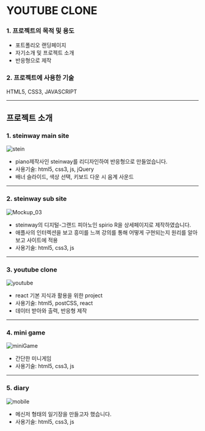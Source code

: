 # YOUTUBE CLONE


### 1. 프로젝트의 목적 및 용도

- 포트폴리오 랜딩페이지
- 자기소개 및 프로젝트 소개
- 반응형으로 제작



### 2. 프로젝트에 사용한 기술

HTML5, CSS3, JAVASCRIPT




---


## 프로젝트 소개

### 1. steinway main site 

![stein](https://user-images.githubusercontent.com/84313420/124916607-cfd62480-e02d-11eb-9f6e-2288719cbbca.png)
-  piano제작사인 steinway를 리디자인하여 반응형으로 만들었습니다.
-  사용기술: html5, css3, js, jQuery
-  배너 슬라이드, 색상 선택, 키보드 다운 시 음계 사운드

---
### 2. steinway sub site

![Mockup_03](https://user-images.githubusercontent.com/84313420/124916628-d6649c00-e02d-11eb-999c-e0b4b0b8a4be.png)
- steinway의 디지털-그랜드 피아노인 spirio R을 상세페이지로 제작하였습니다.
- 애플사의 인터렉션을 보고 흥미를 느껴 강의를 통해 어떻게 구현되는지 원리를 알아보고 사이트에 적용
- 사용기술: html5, css3, js
---
### 3. youtube clone

![youtube](https://user-images.githubusercontent.com/84313420/124901559-153e2600-e01d-11eb-8f18-f83dca716627.png)
- react 기본 지식과 활용을 위한 project
- 사용기술: html5, postCSS, react
- 데이터 받아와 출력, 반응형 제작
---
### 4. mini game

![miniGame](https://user-images.githubusercontent.com/84313420/124916639-d8c6f600-e02d-11eb-9593-4860b65c7f53.png)
- 간단한 미니게임
- 사용기술: html5, css3, js
---
### 5. diary

![mobile](https://user-images.githubusercontent.com/84313420/124916643-d9f82300-e02d-11eb-8e9d-99425e4c297b.png)
- 메신저 형태의 일기장을 만들고자 했습니다.
- 사용기술: html5, css3, js






